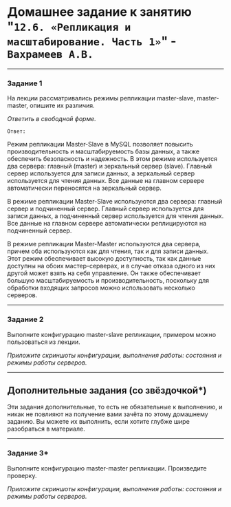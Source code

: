 # Домашнее задание к занятию "`12.6. «Репликация и масштабирование. Часть 1»`" - `Вахрамеев А.В.`

---

### Задание 1

На лекции рассматривались режимы репликации master-slave, master-master, опишите их различия.

*Ответить в свободной форме.*

`Ответ:`

Режим репликации Master-Slave в MySQL позволяет повысить производительность и масштабируемость базы данных, а также обеспечить безопасность и надежность. В этом режиме используется два сервера: главный (master) и зеркальный сервер (slave). Главный сервер используется для записи данных, а зеркальный сервер используется для чтения данных. Все данные на главном сервере автоматически переносятся на зеркальный сервер.

В режиме репликации Master-Slave используются два сервера: главный сервер и подчиненный сервер. Главный сервер используется для записи данных, а подчиненный сервер используется для чтения данных. Все данные на главном сервере автоматически реплицируются на подчиненный сервер.

В режиме репликации Master-Master используются два сервера, причем оба используются как для чтения, так и для записи данных. Этот режим обеспечивает высокую доступность, так как данные доступны на обоих мастер-серверах, и в случае отказа одного из них другой может взять на себя управление. Он также обеспечивает большую масштабируемость и производительность, поскольку для обработки входящих запросов можно использовать несколько серверов.

---

### Задание 2

Выполните конфигурацию master-slave репликации, примером можно пользоваться из лекции.

*Приложите скриншоты конфигурации, выполнения работы: состояния и режимы работы серверов.*

---

## Дополнительные задания (со звёздочкой*)
Эти задания дополнительные, то есть не обязательные к выполнению, и никак не повлияют на получение вами зачёта по этому домашнему заданию. Вы можете их выполнить, если хотите глубже шире разобраться в материале.

---

### Задание 3* 

Выполните конфигурацию master-master репликации. Произведите проверку.

*Приложите скриншоты конфигурации, выполнения работы: состояния и режимы работы серверов.*
